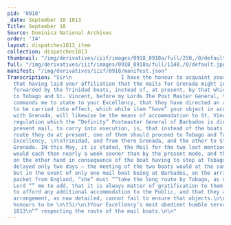 ```yaml
---
pid: '0918'
_date: September 18 1813
Title: September 18
Source: Dominica National Archives
order: '14'
layout: dispatches1813_item
collection: dispatches1813
thumbnail: "/img/derivatives/iiif/images/0918_0918a/full/250,/0/default.jpg"
full: "/img/derivatives/iiif/images/0918_0918a/full/1140,/0/default.jpg"
manifest: "/img/derivatives/iiif/0918/manifest.json"
Transcription: "Sir\n                I have the honour to acquaint your Excellency,
  that having laid your affiliation that the mails for Grenada might in future be
  forwarded by the Trinidad boats, instead of, at present, by that which proceeds
  to Tobago and St. Vincent, before my Lords The Post Master General, their Lordship
  commands me to state to your Excellency, that they have directed an arrangement
  to be carried into effect, which while item “have” your object in accelerating communication
  with Grenada, will likewise be the means of accommodation to St. Vincent.\n                The
  regulation which the “Definity” Postmaster General of Barbados is directed, by the
  present mail, to carry into execution, is, that instead of the boats taking the
  route they do at present, one of them should proceed to Tobago and Trinidad.\n\nHis
  Excellency, \n\nTrinidad, and from there Grenada, and the other to St. Vincent and
  Grenada. IN this May, it is stated, the Mail for the two last mentioned islands
  would each then nearly a week sooner than by the present mode, and those for Trinidad
  on the other hand in consequence of the boat having to stop at Tobago, would be
  delayed only two days – the meeting of the two boats would at the same time be expedited
  but in the event of only one mail boat being at Barbados, on the arrival of the
  packet from England, “she” must “”take the long route by Tobago, as usual.\n\t\tMy
  Lord “” me to add, that it is always matter of gratification to them to be able
  to afford any additional accommodation to the Public, and that they apprehend the
  arrangement, as now detailed, cannot fail to ensure that objects.\n\nI have the
  honours to be \n\tSir\n\tYour Excellency’s most obedient humble servant.\n18 September
  1813\n“” respecting the route of the mail boats.\n\n"
---
```

